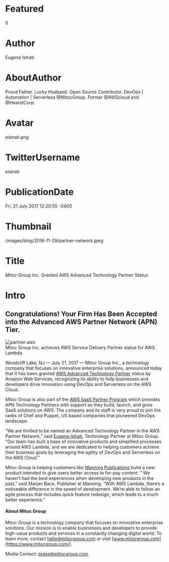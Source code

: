 # Featured
0

# Author
Eugene Istrati

# AboutAuthor
Proud Father. Lucky Husband. Open Source Contributor. DevOps | Automation | Serverless @MitocGroup. Former @AWScloud and @HearstCorp.

# Avatar
eistrati.png

# TwitterUsername
eistrati

# PublicationDate
Fri, 21 July 2017 12:20:55 -0400

# Thumbnail
/images/blog/2016-11-29/partner-network.jpeg

# Title
Mitoc Group Inc. Granted AWS Advanced Technology Partner Status

# Intro
Congratulations! Your Firm Has Been Accepted into the Advanced AWS Partner Network (APN) Tier.
---

<div class="padd25px">
    <img src="/images/blog/2016-11-29/partner-network.jpeg" alt="partner aws" />
    <div class="center img-description">
       Mitoc Group Inc. achieves AWS Service Delivery Partner status for AWS Lambda
    </div>
</div>

Woodcliff Lake, NJ — July 21, 2017 — Mitoc Group Inc., a technology company that focuses on innovative enterprise solutions, announced today that it has been granted [AWS Advanced Technology Partner](https://aws.amazon.com/partners/technology) status by Amazon Web Services, recognizing its ability to help businesses and developers drive innovation using DevOps and Serverless on the AWS Cloud.

Mitoc Group is also part of the [AWS SaaS Partner Program](https://aws.amazon.com/partners/saas/) which provides APN Technology Partners with support as they build, launch, and grow SaaS solutions on AWS. The company and its staff is very proud to join the ranks of Chef and Puppet, US based companies that pioneered DevOps landscape.

“We are thrilled to be named an Advanced Technology Partner in the AWS Partner Network,” said [Eugene Istrati](https://linkedin.com/in/eistrati), Technology Partner at Mitoc Group. “Our team has built a base of innovative products and simplified processes around AWS Lambda, and we are dedicated to helping customers achieve their business goals by leveraging the agility of DevOps and Serverless on the AWS Cloud.”

Mitoc Group is helping customers like [Manning Publications](https://www.manning.com/) build a new product intended to give users better access to for-pay content. “ We haven’t had the best experiences when developing new products in the past,” said Marjan Bace, Publisher at Manning. “With AWS Lambda, there’s a noticeable difference in the speed of development. We’re able to follow an agile process that includes quick feature redesign, which leads to a much better experience.”

#### About Mitoc Group

Mitoc Group is a technology company that focuses on innovative enterprise solutions. Our mission is to enable businesses and developers to provide high-value products and services in a constantly changing digital world. To learn more, contact hello@mitocgroup.com or visit [www.mitocgroup.com](https://www.mitocgroup.com/).

Media Contact: [press@mitocgroup.com](mailto:press@mitocgroup.com).
